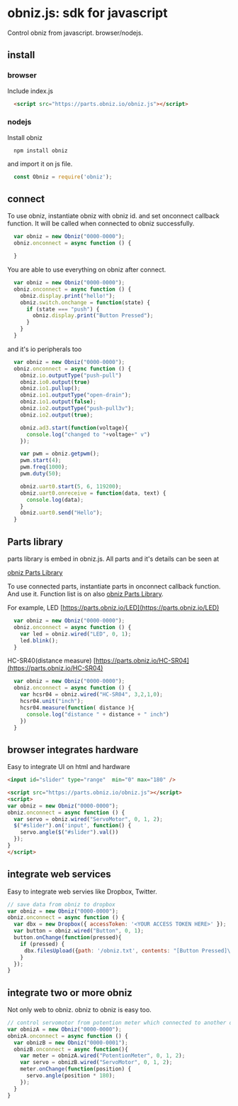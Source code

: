 # obniz.js: sdk for javascript
Control obniz from javascript. browser/nodejs.

## install

### browser

Include index.js
```html
  <script src="https://parts.obniz.io/obniz.js"></script>
```
### nodejs
Install obniz
```shell
  npm install obniz
```
and import it on js file.
```javascript
  const Obniz = require('obniz');
```

## connect
To use obniz, instantiate obniz with obniz id. and set onconnect callback function. It will be called when connected to obniz successfully.
```javascript
  var obniz = new Obniz("0000-0000");
  obniz.onconnect = async function () {

  }
```

You are able to use everything on obniz after connect.
```javascript
  var obniz = new Obniz("0000-0000");
  obniz.onconnect = async function () {
    obniz.display.print("hello!");
    obniz.switch.onchange = function(state) {
      if (state === "push") {
        obniz.display.print("Button Pressed");
      }
    }
  }
```
and it's io peripherals too
```javascript
  var obniz = new Obniz("0000-0000");
  obniz.onconnect = async function () {
    obniz.io.outputType("push-pull")
    obniz.io0.output(true)
    obniz.io1.pullup();
    obniz.io1.outputType("open-drain");
    obniz.io1.output(false);
    obniz.io2.outputType("push-pull3v");
    obniz.io2.output(true);

    obniz.ad3.start(function(voltage){
      console.log("changed to "+voltage+" v")
    });

    var pwm = obniz.getpwm();
    pwm.start(4);
    pwm.freq(1000);
    pwm.duty(50);

    obniz.uart0.start(5, 6, 119200);
    obniz.uart0.onreceive = function(data, text) {
      console.log(data);
    }
    obniz.uart0.send("Hello");
  }
```

## Parts library
parts library is embed in obniz.js.
All parts and it's details can be seen at

[obniz Parts Library](https://parts.obniz.io/)

To use connected parts, instantiate parts in onconnect callback function. And use it. Function list is on also [obniz Parts Library](https://parts.obniz.io/).

For example, LED [https://parts.obniz.io/LED](https://parts.obniz.io/LED)
```javascript
  var obniz = new Obniz("0000-0000");
  obniz.onconnect = async function () {
    var led = obniz.wired("LED", 0, 1);
    led.blink();
  }
```

HC-SR40(distance measure) [https://parts.obniz.io/HC-SR04](https://parts.obniz.io/HC-SR04)
```javascript
  var obniz = new Obniz("0000-0000");
  obniz.onconnect = async function () {
    var hcsr04 = obniz.wired("HC-SR04", 3,2,1,0);
    hcsr04.unit("inch");
    hcsr04.measure(function( distance ){
      console.log("distance " + distance + " inch")
    })
  }
```

## browser integrates hardware
Easy to integrate UI on html and hardware
```html
<input id="slider" type="range"  min="0" max="180" />

<script src="https://parts.obniz.io/obniz.js"></script>
<script>
var obniz = new Obniz("0000-0000");
obniz.onconnect = async function () {
  var servo = obniz.wired("ServoMotor", 0, 1, 2);
  $("#slider").on('input', function() {
    servo.angle($("#slider").val())
  });
}
</script>
```

## integrate web services
Easy to integrate web servies like Dropbox, Twitter.
```javascript
// save data from obniz to dropbox
var obniz = new Obniz("0000-0000");
obniz.onconnect = async function () {
  var dbx = new Dropbox({ accessToken: '<YOUR ACCESS TOKEN HERE>' });
  var button = obniz.wired("Button", 0, 1);
  button.onChange(function(pressed){
    if (pressed) {
  　　dbx.filesUpload({path: '/obniz.txt', contents: "[Button Pressed]\n" + new Date(), mode: 'overwrite' });
    }
  });
}
```

## integrate two or more obniz
Not only web to obniz. obniz to obniz is easy too.
```javascript
// control servomotor from potention meter which connected to another obniz.
var obnizA = new Obniz("0000-0000");
obnizA.onconnect = async function () {
  var obnizB = new Obniz("0000-0001");
  obnizB.onconnect = async function(){
    var meter = obnizA.wired("PotentionMeter", 0, 1, 2);
    var servo = obnizB.wired("ServoMotor", 0, 1, 2);
    meter.onChange(function(position) {
      servo.angle(position * 180);
    }); 
  }
}
```
